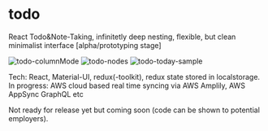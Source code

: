 # todo
React Todo&amp;Note-Taking, infinitetly deep nesting, flexible, but clean minimalist interface [alpha/prototyping stage]

![todo-columnMode](https://user-images.githubusercontent.com/26009380/170873012-00b85f44-223f-4b55-9272-5859000dc2d5.png)
![todo-nodes](https://user-images.githubusercontent.com/26009380/170873157-5f2fd8c2-3b24-41e2-90a5-c397c06ef5cf.png)
![todo-today-sample](https://user-images.githubusercontent.com/26009380/170873721-76a500f8-a9fb-4630-86ef-17b0da297b14.png)

Tech: React, Material-UI, redux(-toolkit), redux state stored in localstorage. In progress: AWS cloud based real time syncing via AWS Amplily, AWS AppSync GraphQL etc

Not ready for release yet but coming soon (code can be shown to potential employers).






